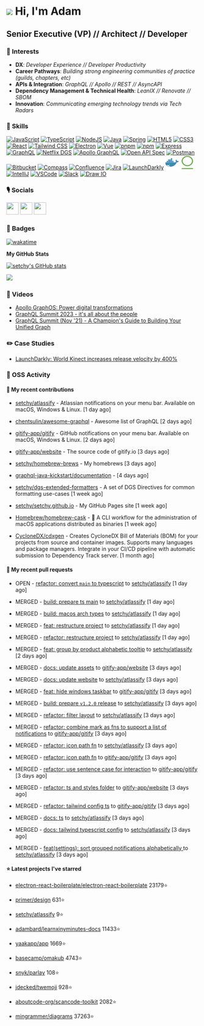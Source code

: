 ![](https://user-images.githubusercontent.com/18350557/176309783-0785949b-9127-417c-8b55-ab5a4333674e.gif) Hi, I'm Adam
============================================================================================================================

Senior Executive (VP) // Architect // Developer
-----------------------------------------------

### 🔭 Interests

- **DX**: *Developer Experience // Developer Productivity*
- **Career Pathways**: *Building strong engineering communities of practice (guilds, chapters, etc)*
- **APIs & Integration**: *GraphQL // Apollo // REST // AsyncAPI*
- **Dependency Management & Technical Health**: *LeanIX // Renovate // SBOM*
- **Innovation**: *Communicating emerging technology trends via Tech Radars*

### 💪 Skills

<p align="left">
  <a href="https://developer.mozilla.org/en-US/docs/Web/JavaScript" target="_blank" rel="noreferrer"><img src="https://raw.githubusercontent.com/danielcranney/readme-generator/main/public/icons/skills/javascript-colored.svg" width="36" height="36" alt="JavaScript" /></a>
  <a href="https://www.typescriptlang.org/" target="_blank" rel="noreferrer"><img src="https://raw.githubusercontent.com/danielcranney/readme-generator/main/public/icons/skills/typescript-colored.svg" width="36" height="36" alt="TypeScript" /></a>
  <a href="https://nodejs.org/en/" target="_blank" rel="noreferrer"><img src="https://raw.githubusercontent.com/danielcranney/readme-generator/main/public/icons/skills/nodejs-colored.svg" width="36" height="36" alt="NodeJS" /></a>
  <a href="https://www.oracle.com/java/" target="_blank" rel="noreferrer"><img src="https://raw.githubusercontent.com/danielcranney/readme-generator/main/public/icons/skills/java-colored.svg" width="36" height="36" alt="Java" /></a>
  <a href="https://spring.io/" target="_blank" rel="noreferrer"><img src="https://cdn.worldvectorlogo.com/logos/spring-3.svg" width="36" height="36" alt="Spring" /></a> 
  <a href="https://developer.mozilla.org/en-US/docs/Glossary/HTML5" target="_blank" rel="noreferrer"><img src="https://raw.githubusercontent.com/danielcranney/readme-generator/main/public/icons/skills/html5-colored.svg" width="36" height="36" alt="HTML5" /></a>
  <a href="https://www.w3.org/TR/CSS/#css" target="_blank" rel="noreferrer"><img src="https://raw.githubusercontent.com/danielcranney/readme-generator/main/public/icons/skills/css3-colored.svg" width="36" height="36" alt="CSS3" /></a>
  <a href="https://react.dev/" target="_blank" rel="noreferrer"><img src="https://cdn.worldvectorlogo.com/logos/react-2.svg" width="36" height="36" alt="React" /></a>
  <a href="https://tailwindcss.com/" target="_blank" rel="noreferrer"><img src="https://cdn.worldvectorlogo.com/logos/tailwind-css-2.svg" width="36" height="36" alt="Tailwind CSS" /></a>
  <a href="https://www.electronjs.org/" target="_blank" rel="noreferrer"><img src="https://cdn.worldvectorlogo.com/logos/electron-1.svg" width="36" height="36" alt="Electron" /></a>
  <a href="https://vuejs.org/" target="_blank" rel="noreferrer"><img src="https://cdn.worldvectorlogo.com/logos/vue-9.svg" width="36" height="36" alt="Vue" /></a>
  <a href="https://pnpm.io/" target="_blank" rel="noreferrer"><img src="https://encrypted-tbn0.gstatic.com/images?q=tbn:ANd9GcSGcwBnoTNg212cvEclMX-_qRw_P-_odFp3aafVal77Hg&s" width="36" height="36" alt="pnpm" /></a>
  <a href="https://www.npmjs.com/" target="_blank" rel="noreferrer"><img src="https://cdn.worldvectorlogo.com/logos/npm-square-red-1.svg" width="36" height="36" alt="npm" /></a>
  <a href="https://expressjs.com/" target="_blank" rel="noreferrer"><img src="https://raw.githubusercontent.com/danielcranney/readme-generator/main/public/icons/skills/express-colored.svg" width="36" height="36" alt="Express" /></a>
  <a href="https://graphql.org/" target="_blank" rel="noreferrer"><img src="https://raw.githubusercontent.com/danielcranney/readme-generator/main/public/icons/skills/graphql-colored.svg" width="36" height="36" alt="GraphQL" /></a>
  <a href="https://netflix.github.io/dgs/" target="_blank" rel="noreferrer"><img src="https://raw.githubusercontent.com/Netflix/dgs/main/docs/images/dgs-framework-brand/Icon/dgs-icon--blue.svg" width="36" height="36" alt="Netflix DGS" /></a>
  <a href="https://apollographql.com/" target="_blank" rel="noreferrer"><img src="https://cdn.worldvectorlogo.com/logos/apollo-graphql-compact.svg" width="36" height="36" alt="Apollo GraphQL" /></a>
  <a href="https://swagger.io/specification/" target="_blank" rel="noreferrer"><img src="https://cdn.worldvectorlogo.com/logos/openapi-1.svg" width="36" height="36" alt="Open API Spec" /></a>
  <a href="https://www.postman.com//" target="_blank" rel="noreferrer"><img src="https://cdn.worldvectorlogo.com/logos/postman.svg" width="36" height="36" alt="Postman" /></a>
  <a href="https://www.atlassian.com/software/bitbucket" target="_blank" rel="noreferrer"><img src="https://cdn.worldvectorlogo.com/logos/bitbucket-icon.svg" width="36" height="36" alt="Bitbucket" /></a>
  <a href="https://www.atlassian.com/software/compass" target="_blank" rel="noreferrer"><img src="https://cdn.worldvectorlogo.com/logos/atlassian-compass-1.svg" width="36" height="36" alt="Compass" /></a>
  <a href="https://www.atlassian.com/software/confluence" target="_blank" rel="noreferrer"><img src="https://cdn.worldvectorlogo.com/logos/confluence-1.svg" width="36" height="36" alt="Confluence" /></a>
  <a href="https://www.atlassian.com/software/jira" target="_blank" rel="noreferrer"><img src="https://cdn.worldvectorlogo.com/logos/jira-1.svg" width="36" height="36" alt="Jira" /></a>
  <a href="https://launchdarkly.com/" target="_blank" rel="noreferrer"><img src="https://cdn.worldvectorlogo.com/logos/launchdarkly-2.svg" width="36" height="36" alt="LaunchDarkly" /></a>
  <a href="https://docker.com/" target="_blank" rel="noreferrer"><img src="https://raw.githubusercontent.com/nx211/homer-icons/master/png/docker.png" width="36" height="36" alt="Docker" /></a>
  <a href="https://jfrog.com/artifactory/" target="_blank" rel="noreferrer"><img src="https://raw.githubusercontent.com/nx211/homer-icons/master/png/artifactory.png" width="36" height="36" alt="Artifactory" /></a>
  <a href="https://www.jetbrains.com/idea/" target="_blank" rel="noreferrer"><img src="https://cdn.worldvectorlogo.com/logos/intellij-idea-1.svg" width="36" height="36" alt="IntelliJ" /></a>
  <a href="https://code.visualstudio.com/" target="_blank" rel="noreferrer"><img src="https://cdn.worldvectorlogo.com/logos/visual-studio-code-1.svg" width="36" height="36" alt="VSCode" /></a>
  <a href="https://slack.com/" target="_blank" rel="noreferrer"><img src="https://cdn.worldvectorlogo.com/logos/slack-new-logo.svg" width="36" height="36" alt="Slack" /></a>
  <a href="https://drawio-app.com/" target="_blank" rel="noreferrer"><img src="https://cdn.worldvectorlogo.com/logos/draw-io.svg" width="36" height="36" alt="Draw IO" /></a>
</p>

                      

### 🎙️ Socials
                  
<p align="left">
  <a href="https://www.github.com/setchy" target="_blank" rel="noreferrer"><img src="https://raw.githubusercontent.com/danielcranney/readme-generator/main/public/icons/socials/github.svg" width="32" height="32" /></a>
  <a href="https://www.linkedin.com/in/adamsetch" target="_blank" rel="noreferrer"><img src="https://raw.githubusercontent.com/danielcranney/readme-generator/main/public/icons/socials/linkedin.svg" width="32" height="32" /></a>
  <a href="https://www.twitter.com/setchy87" target="_blank" rel="noreferrer"><img src="https://raw.githubusercontent.com/danielcranney/readme-generator/main/public/icons/socials/twitter.svg" width="32" height="32" /></a>
</p>

### 📛 Badges

[![wakatime](https://wakatime.com/badge/user/2b948ae2-4be1-4020-8a57-7de60b53fe1d.svg)](https://wakatime.com/@2b948ae2-4be1-4020-8a57-7de60b53fe1d)

<b>My GitHub Stats</b>

<a href="http://www.github.com/setchy"><img src="https://github-readme-stats.vercel.app/api?username=setchy&show_icons=true&hide=&count_private=true&title_color=0891b2&text_color=ffffff&icon_color=0891b2&bg_color=1c1917&hide_border=true&show_icons=true" alt="setchy's GitHub stats" /></a>

<a href="http://www.github.com/setchy"><img src="https://github-readme-streak-stats.herokuapp.com/?user=setchy&stroke=ffffff&background=1c1917&ring=0891b2&fire=0891b2&currStreakNum=ffffff&currStreakLabel=0891b2&sideNums=ffffff&sideLabels=ffffff&dates=ffffff&hide_border=true" /></a>

### 📼 Videos

- [Apollo GraphOS: Power digital transformations](https://www.apollographql.com/enterprise?wvideo=4fu2lsjssc)
- [GraphQL Summit 2023 - it's all about the people](https://www.youtube.com/watch?v=090IWEcHbJc)
- [GraphQL Summit (Nov '21) - A Champion's Guide to Building Your Unified Graph](https://www.apollographql.com/events/roundtable/graphql-summit-november-2021/a-champions-guide-to-building-your-unified-graph)

### ✏️ Case Studies

- [LaunchDarkly: World Kinect increases release velocity by 400%](https://launchdarkly.com/case-studies/world-kinect/)

### 🎯 OSS Activity
#### 🚀 My recent contributions



- [setchy/atlassify](https://github.com/setchy/atlassify) -  Atlassian notifications on your menu bar. Available on macOS, Windows &amp; Linux.  [1 day ago]

- [chentsulin/awesome-graphql](https://github.com/chentsulin/awesome-graphql) - Awesome list of GraphQL [2 days ago]

- [gitify-app/gitify](https://github.com/gitify-app/gitify) - GitHub notifications on your menu bar. Available on macOS, Windows &amp; Linux. [2 days ago]

- [gitify-app/website](https://github.com/gitify-app/website) - The source code of gitify.io [3 days ago]

- [setchy/homebrew-brews](https://github.com/setchy/homebrew-brews) - My homebrews [3 days ago]

- [graphql-java-kickstart/documentation](https://github.com/graphql-java-kickstart/documentation) -  [4 days ago]

- [setchy/dgs-extended-formatters](https://github.com/setchy/dgs-extended-formatters) - A set of DGS Directives for common formatting use-cases [1 week ago]

- [setchy/setchy.github.io](https://github.com/setchy/setchy.github.io) - My GitHub Pages site [1 week ago]

- [Homebrew/homebrew-cask](https://github.com/Homebrew/homebrew-cask) - 🍻 A CLI workflow for the administration of macOS applications distributed as binaries [1 week ago]

- [CycloneDX/cdxgen](https://github.com/CycloneDX/cdxgen) - Creates CycloneDX Bill of Materials (BOM) for your projects from source and container images. Supports many languages and package managers. Integrate in your CI/CD pipeline with automatic submission to Dependency Track server. [1 month ago]

#### 🎉 My recent pull requests



- OPEN - [refactor: convert `main` to typescript](https://github.com/setchy/atlassify/pull/174) to [setchy/atlassify](https://github.com/setchy/atlassify) [1 day ago]

- MERGED - [build: prepare ts main](https://github.com/setchy/atlassify/pull/173) to [setchy/atlassify](https://github.com/setchy/atlassify) [1 day ago]

- MERGED - [build: macos arch types](https://github.com/setchy/atlassify/pull/172) to [setchy/atlassify](https://github.com/setchy/atlassify) [1 day ago]

- MERGED - [feat: restructure project](https://github.com/setchy/atlassify/pull/171) to [setchy/atlassify](https://github.com/setchy/atlassify) [1 day ago]

- MERGED - [refactor: restructure project](https://github.com/setchy/atlassify/pull/170) to [setchy/atlassify](https://github.com/setchy/atlassify) [1 day ago]

- MERGED - [feat: group by product alphabetic tooltip](https://github.com/setchy/atlassify/pull/166) to [setchy/atlassify](https://github.com/setchy/atlassify) [2 days ago]

- MERGED - [docs: update assets](https://github.com/gitify-app/website/pull/231) to [gitify-app/website](https://github.com/gitify-app/website) [3 days ago]

- MERGED - [docs: update website](https://github.com/setchy/atlassify/pull/165) to [setchy/atlassify](https://github.com/setchy/atlassify) [3 days ago]

- MERGED - [feat: hide windows taskbar](https://github.com/gitify-app/gitify/pull/1561) to [gitify-app/gitify](https://github.com/gitify-app/gitify) [3 days ago]

- MERGED - [build: prepare `v1.2.0` release](https://github.com/setchy/atlassify/pull/164) to [setchy/atlassify](https://github.com/setchy/atlassify) [3 days ago]

- MERGED - [refactor: filter layout](https://github.com/setchy/atlassify/pull/157) to [setchy/atlassify](https://github.com/setchy/atlassify) [3 days ago]

- MERGED - [refactor: combine mark as fns to support a list of notifications](https://github.com/gitify-app/gitify/pull/1560) to [gitify-app/gitify](https://github.com/gitify-app/gitify) [3 days ago]

- MERGED - [refactor: icon path fn](https://github.com/setchy/atlassify/pull/156) to [setchy/atlassify](https://github.com/setchy/atlassify) [3 days ago]

- MERGED - [refactor: icon path fn](https://github.com/gitify-app/gitify/pull/1559) to [gitify-app/gitify](https://github.com/gitify-app/gitify) [3 days ago]

- MERGED - [refactor: use sentence case for interaction](https://github.com/gitify-app/gitify/pull/1558) to [gitify-app/gitify](https://github.com/gitify-app/gitify) [3 days ago]

- MERGED - [refactor: ts and styles folder](https://github.com/gitify-app/website/pull/230) to [gitify-app/website](https://github.com/gitify-app/website) [3 days ago]

- MERGED - [refactor: tailwind config ts](https://github.com/gitify-app/gitify/pull/1557) to [gitify-app/gitify](https://github.com/gitify-app/gitify) [3 days ago]

- MERGED - [docs: ts](https://github.com/setchy/atlassify/pull/155) to [setchy/atlassify](https://github.com/setchy/atlassify) [3 days ago]

- MERGED - [docs: tailwind typescript config](https://github.com/setchy/atlassify/pull/154) to [setchy/atlassify](https://github.com/setchy/atlassify) [3 days ago]

- MERGED - [feat(settings): sort grouped notifications alphabetically ](https://github.com/setchy/atlassify/pull/153) to [setchy/atlassify](https://github.com/setchy/atlassify) [3 days ago]

#### ⭐ Latest projects I've starred



- [electron-react-boilerplate/electron-react-boilerplate](https://github.com/electron-react-boilerplate/electron-react-boilerplate) 23179⭐

- [primer/design](https://github.com/primer/design) 631⭐

- [setchy/atlassify](https://github.com/setchy/atlassify) 9⭐

- [adambard/learnxinyminutes-docs](https://github.com/adambard/learnxinyminutes-docs) 11433⭐

- [yaakapp/app](https://github.com/yaakapp/app) 1669⭐

- [basecamp/omakub](https://github.com/basecamp/omakub) 4743⭐

- [snyk/parlay](https://github.com/snyk/parlay) 108⭐

- [jdecked/twemoji](https://github.com/jdecked/twemoji) 928⭐

- [aboutcode-org/scancode-toolkit](https://github.com/aboutcode-org/scancode-toolkit) 2082⭐

- [mingrammer/diagrams](https://github.com/mingrammer/diagrams) 37263⭐


